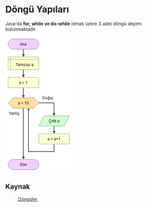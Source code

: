 # Döngü Yapıları

Java'da **for, while ve do-while** olmak üzere 3 adet döngü deyimi bulunmaktadır.

![Döngüler](https://raw.githubusercontent.com/Kodluyoruz/taskforce/main/java101/donguler/figures/loop-algorithm.png)

## Kaynak

> [Döngüler](https://app.patika.dev/moduller/java101/donguler)
